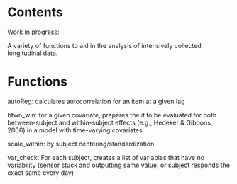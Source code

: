 # Contents

Work in progress:

A variety of functions to aid in the analysis of intensively collected longitudinal data.

# Functions

autoReg: calculates autocorrelation for an item at a given lag

btwn_win: for a given covariate, prepares the it to be evaluated for both between-subject and within-subject effects (e.g., Hedeker & Gibbons, 2006) in a model with time-varying covariates

scale_within: by subject centering/standardization

var_check: For each subject, creates a list of variables that have no variability (sensor stuck and outputting same value, or subject responds the exact same every day)
